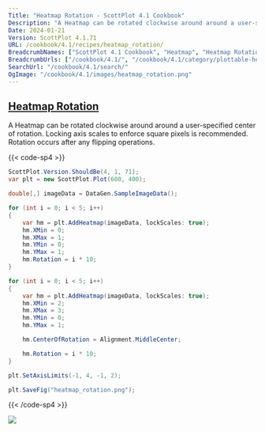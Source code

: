 ```yaml
---
Title: "Heatmap Rotation - ScottPlot 4.1 Cookbook"
Description: "A Heatmap can be rotated clockwise around around a user-specified center of rotation. Locking axis scales to enforce square pixels is recommended. Rotation occurs after any flipping operations."
Date: 2024-01-21
Version: ScottPlot 4.1.71
URL: /cookbook/4.1/recipes/heatmap_rotation/
BreadcrumbNames: ["ScottPlot 4.1 Cookbook", "Heatmap", "Heatmap Rotation"]
BreadcrumbUrls: ["/cookbook/4.1/", "/cookbook/4.1/category/plottable-heatmap", "/cookbook/4.1/recipes/heatmap_rotation/"]
SearchUrl: "/cookbook/4.1/search/"
OgImage: "/cookbook/4.1/images/heatmap_rotation.png"
---
```


<h2><a id='heatmap-rotation' href='/cookbook/4.1/recipes/heatmap_rotation/'>Heatmap Rotation</a></h2>

A Heatmap can be rotated clockwise around around a user-specified center of rotation. Locking axis scales to enforce square pixels is recommended. Rotation occurs after any flipping operations.

{{< code-sp4 >}}

```cs
ScottPlot.Version.ShouldBe(4, 1, 71);
var plt = new ScottPlot.Plot(600, 400);

double[,] imageData = DataGen.SampleImageData();

for (int i = 0; i < 5; i++)
{
    var hm = plt.AddHeatmap(imageData, lockScales: true);
    hm.XMin = 0;
    hm.XMax = 1;
    hm.YMin = 0;
    hm.YMax = 1;
    hm.Rotation = i * 10;
}

for (int i = 0; i < 5; i++)
{
    var hm = plt.AddHeatmap(imageData, lockScales: true);
    hm.XMin = 2;
    hm.XMax = 3;
    hm.YMin = 0;
    hm.YMax = 1;

    hm.CenterOfRotation = Alignment.MiddleCenter;

    hm.Rotation = i * 10;
}

plt.SetAxisLimits(-1, 4, -1, 2);

plt.SaveFig("heatmap_rotation.png");
```

{{< /code-sp4 >}}

<img src='../../images/heatmap_rotation.png' class='d-block mx-auto my-5' />


